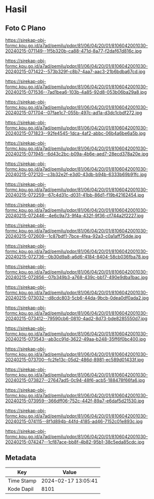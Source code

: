 # Hasil

## Foto C Plano

https://sirekap-obj-formc.kpu.go.id/a7ad/pemilu/pdpr/81/06/04/20/01/8106042001030-20240215-071149--1f5b320b-ca88-471d-8a77-f2daf67d816c.jpg

https://sirekap-obj-formc.kpu.go.id/a7ad/pemilu/pdpr/81/06/04/20/01/8106042001030-20240215-071422--573b329f-c8b7-4aa7-aac3-21b6bdba67cd.jpg

https://sirekap-obj-formc.kpu.go.id/a7ad/pemilu/pdpr/81/06/04/20/01/8106042001030-20240215-071536--7ad1bea6-103b-4a85-92d8-053b06ba29a8.jpg

https://sirekap-obj-formc.kpu.go.id/a7ad/pemilu/pdpr/81/06/04/20/01/8106042001030-20240215-071704--07fae1c7-055b-497c-ad1a-d3dc1cbdf272.jpg

https://sirekap-obj-formc.kpu.go.id/a7ad/pemilu/pdpr/81/06/04/20/01/8106042001030-20240215-071823--92fe4545-1dca-4af2-abbc-06b4a6be6a5b.jpg

https://sirekap-obj-formc.kpu.go.id/a7ad/pemilu/pdpr/81/06/04/20/01/8106042001030-20240215-071945--6d43c2bc-b09a-4b6e-aed7-28ecd378a20e.jpg

https://sirekap-obj-formc.kpu.go.id/a7ad/pemilu/pdpr/81/06/04/20/01/8106042001030-20240215-072120--c3b32e2f-e3d0-43db-b94b-6333b69b91fc.jpg

https://sirekap-obj-formc.kpu.go.id/a7ad/pemilu/pdpr/81/06/04/20/01/8106042001030-20240215-072259--67c4d31c-d031-41bb-86d1-f19b42162454.jpg

https://sirekap-obj-formc.kpu.go.id/a7ad/pemilu/pdpr/81/06/04/20/01/8106042001030-20240215-072446--4e6c9a73-9f4a-432f-9f36-cf744a2f2227.jpg

https://sirekap-obj-formc.kpu.go.id/a7ad/pemilu/pdpr/81/06/04/20/01/8106042001030-20240215-072609--1c87bdf1-7bce-4fea-92a3-c0a1aff75dde.jpg

https://sirekap-obj-formc.kpu.go.id/a7ad/pemilu/pdpr/81/06/04/20/01/8106042001030-20240215-072736--0b30d9a8-a6d6-4184-8404-58cb036fba78.jpg

https://sirekap-obj-formc.kpu.go.id/a7ad/pemilu/pdpr/81/06/04/20/01/8106042001030-20240215-072856--07b349b3-a768-439c-bb17-490e9dba1bac.jpg

https://sirekap-obj-formc.kpu.go.id/a7ad/pemilu/pdpr/81/06/04/20/01/8106042001030-20240215-073032--d8cdc803-5cb6-44da-9bcb-0dea0df0ada2.jpg

https://sirekap-obj-formc.kpu.go.id/a7ad/pemilu/pdpr/81/06/04/20/01/8106042001030-20240215-073412--79590cb6-0810-4ad2-8d73-bde8285550d7.jpg

https://sirekap-obj-formc.kpu.go.id/a7ad/pemilu/pdpr/81/06/04/20/01/8106042001030-20240215-073543--ab3cc91d-3622-49aa-b248-35ff6f0bc400.jpg

https://sirekap-obj-formc.kpu.go.id/a7ad/pemilu/pdpr/81/06/04/20/01/8106042001030-20240215-073700--fc2fe13c-05d2-486d-8981-ec589d01433f.jpg

https://sirekap-obj-formc.kpu.go.id/a7ad/pemilu/pdpr/81/06/04/20/01/8106042001030-20240215-073827--27647ad5-0c94-48f6-acb5-188478f66fa6.jpg

https://sirekap-obj-formc.kpu.go.id/a7ad/pemilu/pdpr/81/06/04/20/01/8106042001030-20240215-073959--366dff06-752c-442f-89a7-e6daf5d21530.jpg

https://sirekap-obj-formc.kpu.go.id/a7ad/pemilu/pdpr/81/06/04/20/01/8106042001030-20240215-074115--8f1d894b-44fd-4185-ad46-7152c01e893c.jpg

https://sirekap-obj-formc.kpu.go.id/a7ad/pemilu/pdpr/81/06/04/20/01/8106042001030-20240215-074247--1cf87ace-bb8f-4b82-95b1-38c5eda85cdc.jpg


## Metadata

| Key        | Value               |
| ---------- | ------------------- |
| Time Stamp | 2024-02-17 13:05:41 |
| Kode Dapil | 8101                |




